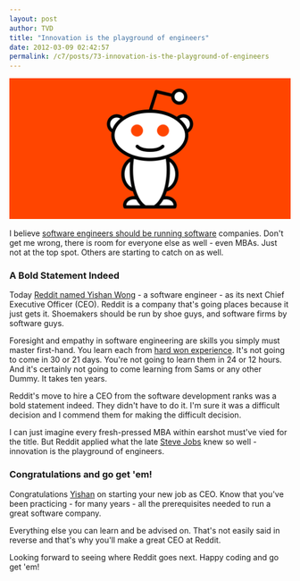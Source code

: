 ```yaml
---
layout: post
author: TVD
title: "Innovation is the playground of engineers"
date: 2012-03-09 02:42:57
permalink: /c7/posts/73-innovation-is-the-playground-of-engineers
---
```


![reddit](/c7/static/reddit.jpg)

I believe [software engineers should be running software][1] companies. Don't get me wrong, there is room for everyone else as well - even MBAs. Just not at the top spot. Others are starting to catch on as well.

### A Bold Statement Indeed
Today [Reddit named Yishan Wong][2] - a software engineer - as its next Chief Executive Officer (CEO). Reddit is a company that's going places because it just gets it. Shoemakers should be run by shoe guys, and software firms by software guys.

Foresight and empathy in software engineering are skills you simply must master first-hand. You learn each from [hard won experience][3]. It's not going to come in 30 or 21 days. You're not going to learn them in 24 or 12 hours. And it's certainly not going to come learning from Sams or any other Dummy. It takes ten years.

Reddit's move to hire a CEO from the software development ranks was a bold statement indeed. They didn't have to do it. I'm sure it was a difficult decision and I commend them for making the difficult decision.

I can just imagine every fresh-pressed MBA within earshot must've vied for the title. But Reddit applied what the late [Steve Jobs][4] knew so well - innovation is the playground of engineers.

### Congratulations and go get 'em!

Congratulations [Yishan][5] on starting your new job as CEO. Know that you've been practicing - for many years - all the prerequisites needed to run a great software company.

Everything else you can learn and be advised on. That's not easily said in reverse and that's why you'll make a great CEO at Reddit.

Looking forward to seeing where Reddit goes next. Happy coding and go get 'em!


  [1]: https://techoctave.com/c7/posts/55-the-mba-dilemma
  [2]: http://blog.reddit.com/2012/03/new-reddit-ceo-reporting-for-duty.html
  [3]: https://techoctave.com/c7/posts/57-hustle-and-code
  [4]: https://techoctave.com/c7/posts/59-goodbye-steve-jobs
  [5]: https://twitter.com/yishan
